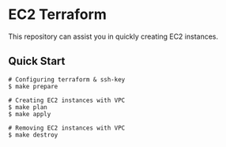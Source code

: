 # EC2 Terraform

This repository can assist you in quickly creating EC2 instances.

## Quick Start

```console
# Configuring terraform & ssh-key
$ make prepare

# Creating EC2 instances with VPC
$ make plan
$ make apply

# Removing EC2 instances with VPC
$ make destroy
```
